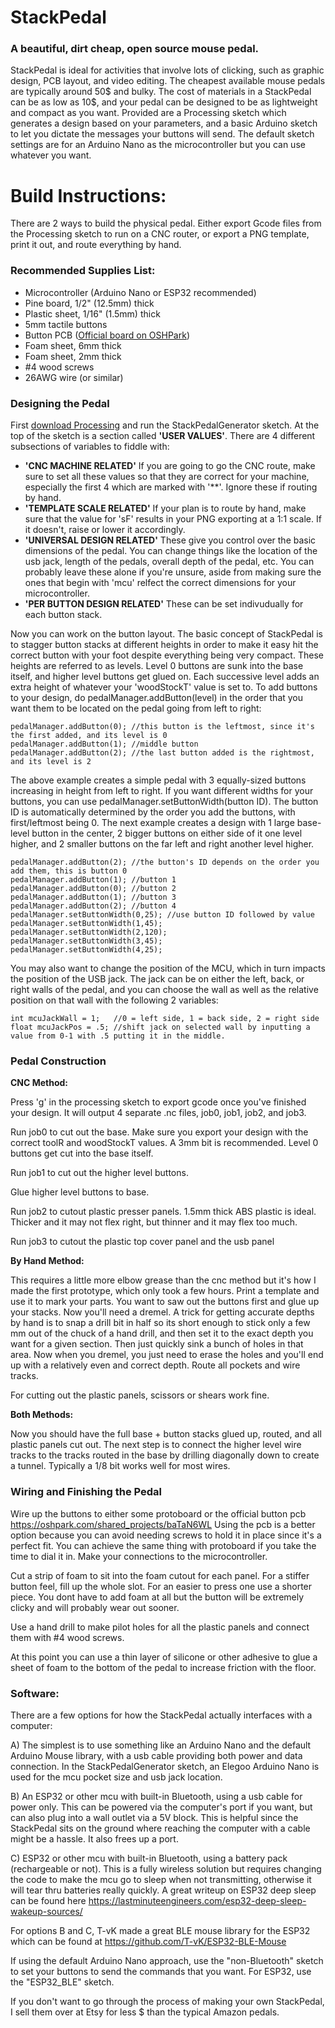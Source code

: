 # StackPedal

### A beautiful, dirt cheap, open source mouse pedal. 

StackPedal is ideal for activities that involve lots of clicking, such as graphic design, PCB layout, and video editing.  The cheapest available mouse pedals are typically around 50$ and bulky.  The cost of materials in a StackPedal can be as low as 10$, and your pedal can be designed to be as lightweight and compact as you want.  Provided are a Processing sketch which generates a design based on your parameters, and a basic Arduino sketch to let you dictate the messages your buttons will send.  The default sketch settings are for an Arduino Nano as the microcontroller but you can use whatever you want.

# Build Instructions:

There are 2 ways to build the physical pedal.  Either export Gcode files from the Processing sketch to run on a CNC router, or export a PNG template, print it out, and route everything by hand. 

### Recommended Supplies List:

- Microcontroller (Arduino Nano or ESP32 recommended)
- Pine board, 1/2" (12.5mm) thick
- Plastic sheet, 1/16" (1.5mm) thick
- 5mm tactile buttons
- Button PCB ([Official board on OSHPark](https://oshpark.com/shared_projects/baTaN6WL "Named link title"))
- Foam sheet, 6mm thick 
- Foam sheet, 2mm thick 
- #4 wood screws
- 26AWG wire (or similar)

### Designing the Pedal

First [download Processing](https://processing.org/download "Named link title") and run the StackPedalGenerator sketch.  At the top of the sketch is a section called **'USER VALUES'**.  There are 4 different subsections of variables to fiddle with:
- **'CNC MACHINE RELATED'** If you are going to go the CNC route, make sure to set all these values so that they are correct for your machine, especially the first 4 which are marked with '**'.  Ignore these if routing by hand.
- **'TEMPLATE SCALE RELATED'** If your plan is to route by hand, make sure that the value for 'sF' results in your PNG exporting at a 1:1 scale.  If it doesn't, raise or lower it accordingly.
- **'UNIVERSAL DESIGN RELATED'** These give you control over the basic dimensions of the pedal.  You can change things like the location of the usb jack, length of the pedals, overall depth of the pedal, etc.  You can probably leave these alone if you're unsure, aside from making sure the ones that begin with 'mcu' relfect the correct dimensions for your microcontroller.
- **'PER BUTTON DESIGN RELATED'** These can be set indivudually for each button stack.

Now you can work on the button layout.  The basic concept of StackPedal is to stagger button stacks at different heights in order to make it easy hit the correct button with your foot despite everything being very compact.  These heights are referred to as levels.  Level 0 buttons are sunk into the base itself, and higher level buttons get glued on.  Each successive level adds an extra height of whatever your 'woodStockT' value is set to.  To add buttons to your design, do pedalManager.addButton(level) in the order that you want them to be located on the pedal going from left to right:<br/>
```
pedalManager.addButton(0); //this button is the leftmost, since it's the first added, and its level is 0
pedalManager.addButton(1); //middle button
pedalManager.addButton(2); //the last button added is the rightmost, and its level is 2
```

The above example creates a simple pedal with 3 equally-sized buttons increasing in height from left to right.  If you want different widths for your buttons, you can use pedalManager.setButtonWidth(button ID).  The button ID is automatically determined by the order you add the buttons, with first/leftmost being 0.
The  next example creates a design with 1 large base-level button in the center, 2 bigger buttons on either side of it one level higher, and 2 smaller buttons on the far left and right another level higher.
```
pedalManager.addButton(2); //the button's ID depends on the order you add them, this is button 0
pedalManager.addButton(1); //button 1
pedalManager.addButton(0); //button 2
pedalManager.addButton(1); //button 3
pedalManager.addButton(2); //button 4
pedalManager.setButtonWidth(0,25); //use button ID followed by value
pedalManager.setButtonWidth(1,45);
pedalManager.setButtonWidth(2,120);
pedalManager.setButtonWidth(3,45);
pedalManager.setButtonWidth(4,25);
  ```

You may also want to change the position of the MCU, which in turn impacts the position of the USB jack.  The jack can be on either the left, back, or right walls of the pedal, and you can choose the wall as well as the relative position on that wall with the following 2 variables:

```
int mcuJackWall = 1;   //0 = left side, 1 = back side, 2 = right side 
float mcuJackPos = .5; //shift jack on selected wall by inputting a value from 0-1 with .5 putting it in the middle.
```

### Pedal Construction

**CNC Method:**

Press 'g' in the processing sketch to export gcode once you've finished your design.  It will output 4 separate .nc files, job0, job1, job2, and job3.

Run job0 to cut out the base. Make sure you export your design with the correct toolR and woodStockT values.  A 3mm bit is recommended.   Level 0 buttons get cut into the base itself.  

Run job1 to cut out the higher level buttons.

Glue higher level buttons to base. 

Run job2 to cutout plastic presser panels.  1.5mm thick ABS plastic is ideal. Thicker and it may not flex right, but thinner and it may flex too much.  

Run job3 to cutout the plastic top cover panel and the usb panel

**By Hand Method:**

This requires a little more elbow grease than the cnc method but it's how I made the first prototype, which only took a few hours.
Print a template and use it to mark your parts.  You want to saw out the buttons first and glue up your stacks.
Now you'll need a dremel.  A trick for getting accurate depths by hand is to snap a drill bit in half so its short enough to stick only a few mm out of the chuck of a hand drill, and then set it to the exact depth you want for a given section.  Then just quickly sink a bunch of holes in that area.  Now when you dremel, you just need to erase the holes and you'll end up with a relatively even and correct depth.  Route all pockets and wire tracks.

For cutting out the plastic panels, scissors or shears work fine.  

**Both Methods:**

Now you should have the full base + button stacks glued up, routed, and all plastic panels cut out.  The next step is to connect the higher level wire tracks to the tracks routed in the base by drilling diagonally down to create a tunnel.  Typically a 1/8 bit works well for most wires.

### Wiring and Finishing the Pedal

Wire up the buttons to either some protoboard or the official button pcb https://oshpark.com/shared_projects/baTaN6WL
Using the pcb is a better option because you can avoid needing screws to hold it in place since it's a perfect fit.  You can achieve the same thing with protoboard if you take the time to dial it in.  Make your connections to the microcontroller.

Cut a strip of foam to sit into the foam cutout for each panel.  For a stiffer button feel, fill up the whole slot.  For an easier to press one use
a shorter piece.  You dont have to add foam at all but the button will be extremely clicky and will probably wear out sooner.

Use a hand drill to make pilot holes for all the plastic panels and connect them with #4 wood screws.

At this point you can use a thin layer of silicone or other adhesive to glue a sheet of foam to the bottom of the pedal to increase friction with the floor.

### Software:

There are a few options for how the StackPedal actually interfaces with a computer:

A) The simplest is to use something like an Arduino Nano and the default Arduino Mouse library, with a usb cable providing both power and data connection.  In the StackPedalGenerator sketch, an Elegoo Arduino Nano is used for the mcu pocket size and usb jack location. 

B) An ESP32 or other mcu with built-in Bluetooth, using a usb cable for power only.  This can be powered via the computer's port if you want, but can also plug into a wall outlet via a 5V block.  This is helpful since the StackPedal sits on the ground where reaching the computer with a cable might be a hassle.  It also frees up a port.

C)  ESP32 or other mcu with built-in Bluetooth, using a battery pack (rechargeable or not).  This is a fully wireless solution but requires changing the code to make the mcu go to sleep when not transmitting, otherwise it will tear thru batteries really quickly.  A great writeup on ESP32 deep sleep can be found here https://lastminuteengineers.com/esp32-deep-sleep-wakeup-sources/ 

For options B and C, T-vK made a great BLE mouse library for the ESP32 which can be found at https://github.com/T-vK/ESP32-BLE-Mouse 

If using the default Arduino Nano approach, use the "non-Bluetooth" sketch to set your buttons to send the commands that you want.
For ESP32, use the "ESP32_BLE" sketch. 

If you don't want to go through the process of making your own StackPedal, I sell them over at Etsy for less $ than the typical Amazon pedals.




